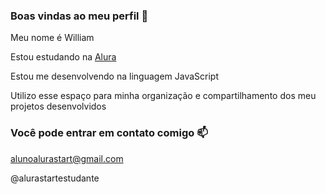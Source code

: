 ### Boas vindas ao meu perfil 💙

Meu nome é William

Estou estudando na [Alura](https://www.alura.com.br)

Estou me desenvolvendo na linguagem JavaScript

Utilizo esse espaço para minha organização e compartilhamento dos meu projetos desenvolvidos

### Você pode entrar em contato comigo 📫

alunoalurastart@gmail.com

@alurastartestudante
